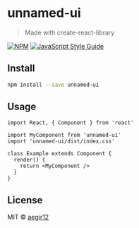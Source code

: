# unnamed-ui

> Made with create-react-library

[![NPM](https://img.shields.io/npm/v/unnamed-ui.svg)](https://www.npmjs.com/package/unnamed-ui) [![JavaScript Style Guide](https://img.shields.io/badge/code_style-standard-brightgreen.svg)](https://standardjs.com)

## Install

```bash
npm install --save unnamed-ui
```

## Usage

```tsx
import React, { Component } from 'react'

import MyComponent from 'unnamed-ui'
import 'unnamed-ui/dist/index.css'

class Example extends Component {
  render() {
    return <MyComponent />
  }
}
```

## License

MIT © [aegir12](https://github.com/aegir12)
